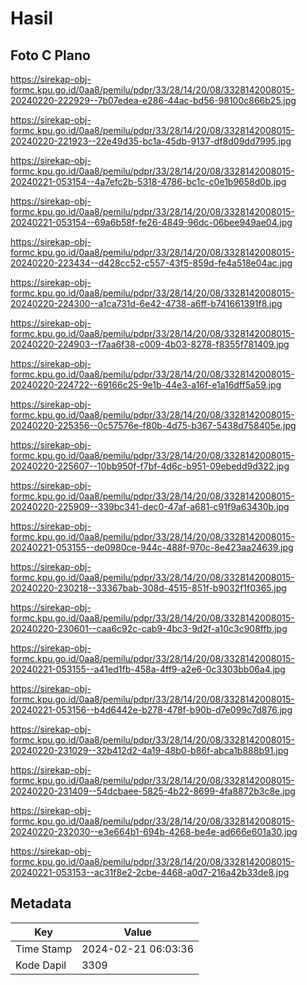 # Hasil

## Foto C Plano

https://sirekap-obj-formc.kpu.go.id/0aa8/pemilu/pdpr/33/28/14/20/08/3328142008015-20240220-222929--7b07edea-e286-44ac-bd56-98100c866b25.jpg

https://sirekap-obj-formc.kpu.go.id/0aa8/pemilu/pdpr/33/28/14/20/08/3328142008015-20240220-221923--22e49d35-bc1a-45db-9137-df8d09dd7995.jpg

https://sirekap-obj-formc.kpu.go.id/0aa8/pemilu/pdpr/33/28/14/20/08/3328142008015-20240221-053154--4a7efc2b-5318-4786-bc1c-c0e1b9658d0b.jpg

https://sirekap-obj-formc.kpu.go.id/0aa8/pemilu/pdpr/33/28/14/20/08/3328142008015-20240221-053154--69a6b58f-fe26-4849-96dc-06bee949ae04.jpg

https://sirekap-obj-formc.kpu.go.id/0aa8/pemilu/pdpr/33/28/14/20/08/3328142008015-20240220-223434--d428cc52-c557-43f5-859d-fe4a518e04ac.jpg

https://sirekap-obj-formc.kpu.go.id/0aa8/pemilu/pdpr/33/28/14/20/08/3328142008015-20240220-224300--a1ca731d-6e42-4738-a6ff-b741661391f8.jpg

https://sirekap-obj-formc.kpu.go.id/0aa8/pemilu/pdpr/33/28/14/20/08/3328142008015-20240220-224903--f7aa6f38-c009-4b03-8278-f8355f781409.jpg

https://sirekap-obj-formc.kpu.go.id/0aa8/pemilu/pdpr/33/28/14/20/08/3328142008015-20240220-224722--69166c25-9e1b-44e3-a16f-e1a16dff5a59.jpg

https://sirekap-obj-formc.kpu.go.id/0aa8/pemilu/pdpr/33/28/14/20/08/3328142008015-20240220-225356--0c57576e-f80b-4d75-b367-5438d758405e.jpg

https://sirekap-obj-formc.kpu.go.id/0aa8/pemilu/pdpr/33/28/14/20/08/3328142008015-20240220-225607--10bb950f-f7bf-4d6c-b951-09ebedd9d322.jpg

https://sirekap-obj-formc.kpu.go.id/0aa8/pemilu/pdpr/33/28/14/20/08/3328142008015-20240220-225909--339bc341-dec0-47af-a681-c91f9a63430b.jpg

https://sirekap-obj-formc.kpu.go.id/0aa8/pemilu/pdpr/33/28/14/20/08/3328142008015-20240221-053155--de0980ce-944c-488f-970c-8e423aa24639.jpg

https://sirekap-obj-formc.kpu.go.id/0aa8/pemilu/pdpr/33/28/14/20/08/3328142008015-20240220-230218--33367bab-308d-4515-851f-b9032f1f0365.jpg

https://sirekap-obj-formc.kpu.go.id/0aa8/pemilu/pdpr/33/28/14/20/08/3328142008015-20240220-230601--caa6c92c-cab9-4bc3-9d2f-a10c3c908ffb.jpg

https://sirekap-obj-formc.kpu.go.id/0aa8/pemilu/pdpr/33/28/14/20/08/3328142008015-20240221-053155--a41ed1fb-458a-4ff9-a2e6-0c3303bb06a4.jpg

https://sirekap-obj-formc.kpu.go.id/0aa8/pemilu/pdpr/33/28/14/20/08/3328142008015-20240221-053156--b4d6442e-b278-478f-b90b-d7e099c7d876.jpg

https://sirekap-obj-formc.kpu.go.id/0aa8/pemilu/pdpr/33/28/14/20/08/3328142008015-20240220-231029--32b412d2-4a19-48b0-b86f-abca1b888b91.jpg

https://sirekap-obj-formc.kpu.go.id/0aa8/pemilu/pdpr/33/28/14/20/08/3328142008015-20240220-231409--54dcbaee-5825-4b22-8699-4fa8872b3c8e.jpg

https://sirekap-obj-formc.kpu.go.id/0aa8/pemilu/pdpr/33/28/14/20/08/3328142008015-20240220-232030--e3e664b1-694b-4268-be4e-ad666e601a30.jpg

https://sirekap-obj-formc.kpu.go.id/0aa8/pemilu/pdpr/33/28/14/20/08/3328142008015-20240221-053153--ac31f8e2-2cbe-4468-a0d7-216a42b33de8.jpg


## Metadata

| Key        | Value               |
| ---------- | ------------------- |
| Time Stamp | 2024-02-21 06:03:36 |
| Kode Dapil | 3309                |



